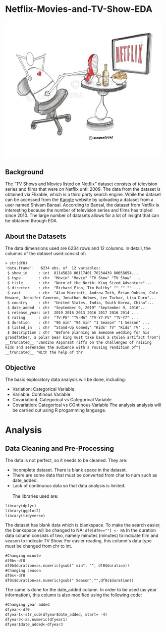 # Netflix-Movies-and-TV-Show-EDA
![Cover](gambar/cover.jpg)
## Background
The “TV Shows and Movies listed on Netflix” dataset consists of television series and films that were on Netflix until 2009. The data from the dataset is obtained via Flixable, which is a third party search engine. While the dataset can be accessed from the [Kaggle](https://www.kaggle.com/shivamb/netflix-shows) website by uploading a dataset from a user named Shivam Bansal.
According to Bansal, the dataset from Netflix is interesting because the number of television series and films has tripled since 2010. The large number of datasets allows for a lot of insight that can be obtained through EDA.

## About the Datasets
The data dimensions used are 6234 rows and 12 columns. In detail, the columns of the dataset used consist of:
```
> str(df0)
'data.frame':	6234 obs. of  12 variables:
 $ show_id     : int  81145628 80117401 70234439 80058654...
 $ type        : chr  "Movie" "Movie" "TV Show" "TV Show" ...
 $ title       : chr  "Norm of the North: King Sized Adventure"...
 $ director    : chr  "Richard Finn, Tim Maltby" "" "" "" ...
 $ cast        : chr  "Alan Marriott, Andrew Toth, Brian Dobson, Cole Howard, Jennifer Cameron, Jonathan Holmes, Lee Tockar, Lisa Duru"...
 $ country     : chr  "United States, India, South Korea, China"...
 $ date_added  : chr  "September 9, 2019" "September 9, 2016"...
 $ release_year: int  2019 2016 2013 2016 2017 2016 2014 ...
 $ rating      : chr  "TV-PG" "TV-MA" "TV-Y7-FV" "TV-Y7" ...
 $ duration    : chr  "90 min" "94 min" "1 Season" "1 Season" ...
 $ listed_in   : chr  “Stand-Up Comedy" "Kids' TV" "Kids' TV" ...
 $ description : chr  "Before planning an awesome wedding for his grandfather, a polar bear king must take back a stolen artifact from"| __truncated__ "Jandino Asporaat riffs on the challenges of raising kids and serenades the audience with a rousing rendition of"| __truncated__ "With the help of thr
```
## Objective 
The basic exploratory data analysis will be done, including:
- Variation: Categorical Variable
- Variable: Continous Variable
- CovariationL Categorical vs Categorical Variable
- Covariation: Categorical vs COntinous Variable
The analysis analysis will be carried out using R progamming language.

# Analysis
## Data Cleaning and Pre-Processing
The data is not perfect, so it needs to be cleaned. They are:
- Incomplete dataset. There is blank space in the dataset.
- There are some data that must be converted from char to num such as date_added.
- Lack of continuous data so that data analysis is limited.<br>
<br>The libraries used are:
```
library(dplyr)
library(ggplot2)
library(tidyverse)
```
The dataset has blank data which is blankspace. To make the search easier, the blankspace will be changed to NA:
`df0[df0==""] <- NA`
In the duration data column consists of two, namely minutes (minutes) to indicate film and season to indicate TV Show. For easier reading, this column's data type must be changed from chr to int.
```
#Changing minute
df0b<-df0
df0b$duration=as.numeric(gsub(" min", "", df0$duration))
#Changing season
df0s<-df0
df0s$duration=as.numeric(gsub(" Season","",df0s$duration))
```
The same is done for the date_added column. In order to be used (as year information), this column is also modified using the following code:
```
#Changing year added
dfyear<-df0
dfyear1<-str_sub(dfyear$date_added, start= -4)
dfyear3<-as.numeric(dfyear1)
dfyear$date_added<-dfyear3
```


